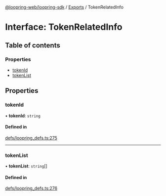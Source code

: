 [@loopring-web/loopring-sdk](../README.md) / [Exports](../modules.md) / TokenRelatedInfo

# Interface: TokenRelatedInfo

## Table of contents

### Properties

- [tokenId](TokenRelatedInfo.md#tokenid)
- [tokenList](TokenRelatedInfo.md#tokenlist)

## Properties

### tokenId

• **tokenId**: `string`

#### Defined in

[defs/loopring_defs.ts:275](https://github.com/Loopring/loopring_sdk/blob/427d9da/src/defs/loopring_defs.ts#L275)

___

### tokenList

• **tokenList**: `string`[]

#### Defined in

[defs/loopring_defs.ts:276](https://github.com/Loopring/loopring_sdk/blob/427d9da/src/defs/loopring_defs.ts#L276)
